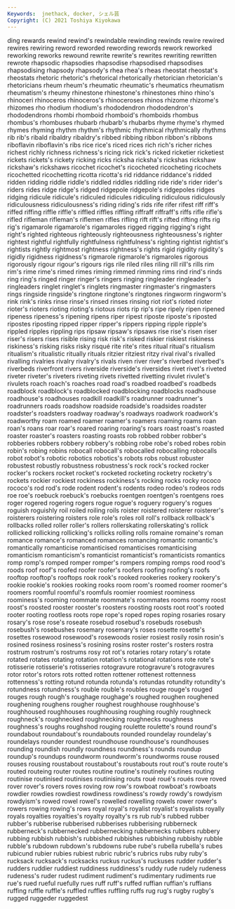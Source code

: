 ```yaml
---
Keywords:  jnethack, docker, シェル芸
Copyright: (C) 2021 Toshiya Kiyokawa
---
```

ding rewards rewind rewind's
rewindable rewinding rewinds rewire rewired rewires rewiring reword reworded rewording
rewords rework reworked reworking reworks rewound rewrite rewrite's rewrites rewriting
rewritten rewrote rhapsodic rhapsodies rhapsodise rhapsodised rhapsodises rhapsodising rhapsody rhapsody's
rhea rhea's rheas rheostat rheostat's rheostats rhetoric rhetoric's rhetorical rhetorically
rhetorician rhetorician's rhetoricians rheum rheum's rheumatic rheumatic's rheumatics rheumatism rheumatism's
rheumy rhinestone rhinestone's rhinestones rhino rhino's rhinoceri rhinoceros rhinoceros's rhinoceroses
rhinos rhizome rhizome's rhizomes rho rhodium rhodium's rhododendron rhododendron's rhododendrons
rhombi rhomboid rhomboid's rhomboids rhombus rhombus's rhombuses rhubarb rhubarb's rhubarbs
rhyme rhyme's rhymed rhymes rhyming rhythm rhythm's rhythmic rhythmical rhythmically
rhythms rib rib's ribald ribaldry ribaldry's ribbed ribbing ribbon ribbon's
ribbons riboflavin riboflavin's ribs rice rice's riced rices rich rich's
richer riches richest richly richness richness's ricing rick rick's ricked
ricketier ricketiest rickets rickets's rickety ricking ricks ricksha ricksha's rickshas
rickshaw rickshaw's rickshaws ricochet ricochet's ricocheted ricocheting ricochets ricochetted ricochetting
ricotta ricotta's rid riddance riddance's ridded ridden ridding riddle riddle's
riddled riddles riddling ride ride's rider rider's riders rides ridge
ridge's ridged ridgepole ridgepole's ridgepoles ridges ridging ridicule ridicule's ridiculed
ridicules ridiculing ridiculous ridiculously ridiculousness ridiculousness's riding riding's rids rife
rifer rifest riff riff's riffed riffing riffle riffle's riffled riffles
riffling riffraff riffraff's riffs rifle rifle's rifled rifleman rifleman's riflemen
rifles rifling rift rift's rifted rifting rifts rig rig's rigamarole
rigamarole's rigamaroles rigged rigging rigging's right right's righted righteous righteously
righteousness righteousness's righter rightest rightful rightfully rightfulness rightfulness's righting rightist
rightist's rightists rightly rightmost rightness rightness's rights rigid rigidity rigidity's
rigidly rigidness rigidness's rigmarole rigmarole's rigmaroles rigorous rigorously rigour rigour's
rigours rigs rile riled riles riling rill rill's rills rim
rim's rime rime's rimed rimes riming rimmed rimming rims rind
rind's rinds ring ring's ringed ringer ringer's ringers ringing ringleader
ringleader's ringleaders ringlet ringlet's ringlets ringmaster ringmaster's ringmasters rings ringside
ringside's ringtone ringtone's ringtones ringworm ringworm's rink rink's rinks rinse
rinse's rinsed rinses rinsing riot riot's rioted rioter rioter's rioters
rioting rioting's riotous riots rip rip's ripe ripely ripen ripened
ripeness ripeness's ripening ripens riper ripest riposte riposte's riposted ripostes
riposting ripped ripper ripper's rippers ripping ripple ripple's rippled ripples
rippling rips ripsaw ripsaw's ripsaws rise rise's risen riser riser's
risers rises risible rising risk risk's risked riskier riskiest riskiness
riskiness's risking risks risky risqué rite rite's rites ritual ritual's
ritualism ritualism's ritualistic ritually rituals ritzier ritziest ritzy rival rival's
rivalled rivalling rivalries rivalry rivalry's rivals riven river river's riverbed
riverbed's riverbeds riverfront rivers riverside riverside's riversides rivet rivet's riveted
riveter riveter's riveters riveting rivets rivetted rivetting rivulet rivulet's rivulets
roach roach's roaches road road's roadbed roadbed's roadbeds roadblock roadblock's
roadblocked roadblocking roadblocks roadhouse roadhouse's roadhouses roadkill roadkill's roadrunner roadrunner's
roadrunners roads roadshow roadside roadside's roadsides roadster roadster's roadsters roadway
roadway's roadways roadwork roadwork's roadworthy roam roamed roamer roamer's roamers
roaming roams roan roan's roans roar roar's roared roaring roaring's
roars roast roast's roasted roaster roaster's roasters roasting roasts rob
robbed robber robber's robberies robbers robbery robbery's robbing robe robe's
robed robes robin robin's robing robins robocall robocall's robocalled robocalling
robocalls robot robot's robotic robotics robotics's robots robs robust robuster
robustest robustly robustness robustness's rock rock's rocked rocker rocker's rockers
rocket rocket's rocketed rocketing rocketry rocketry's rockets rockier rockiest rockiness
rockiness's rocking rocks rocky rococo rococo's rod rod's rode rodent
rodent's rodents rodeo rodeo's rodeos rods roe roe's roebuck roebuck's
roebucks roentgen roentgen's roentgens roes roger rogered rogering rogers rogue
rogue's roguery roguery's rogues roguish roguishly roil roiled roiling roils
roister roistered roisterer roisterer's roisterers roistering roisters role role's roles
roll roll's rollback rollback's rollbacks rolled roller roller's rollers rollerskating
rollerskating's rollick rollicked rollicking rollicking's rollicks rolling rolls romaine romaine's
roman romance romance's romanced romances romancing romantic romantic's romantically romanticise
romanticised romanticises romanticising romanticism romanticism's romanticist romanticist's romanticists romantics romp
romp's romped romper romper's rompers romping romps rood rood's roods
roof roof's roofed roofer roofer's roofers roofing roofing's roofs rooftop
rooftop's rooftops rook rook's rooked rookeries rookery rookery's rookie rookie's
rookies rooking rooks room room's roomed roomer roomer's roomers roomful
roomful's roomfuls roomier roomiest roominess roominess's rooming roommate roommate's roommates
rooms roomy roost roost's roosted rooster rooster's roosters roosting roosts
root root's rooted rooter rooting rootless roots rope rope's roped
ropes roping rosaries rosary rosary's rose rose's roseate rosebud rosebud's
rosebuds rosebush rosebush's rosebushes rosemary rosemary's roses rosette rosette's rosettes
rosewood rosewood's rosewoods rosier rosiest rosily rosin rosin's rosined rosiness
rosiness's rosining rosins roster roster's rosters rostra rostrum rostrum's rostrums
rosy rot rot's rotaries rotary rotary's rotate rotated rotates rotating
rotation rotation's rotational rotations rote rote's rotisserie rotisserie's rotisseries rotogravure
rotogravure's rotogravures rotor rotor's rotors rots rotted rotten rottener rottenest
rottenness rottenness's rotting rotund rotunda rotunda's rotundas rotundity rotundity's rotundness
rotundness's rouble rouble's roubles rouge rouge's rouged rouges rough rough's
roughage roughage's roughed roughen roughened roughening roughens rougher roughest roughhouse
roughhouse's roughhoused roughhouses roughhousing roughing roughly roughneck roughneck's roughnecked roughnecking
roughnecks roughness roughness's roughs roughshod rouging roulette roulette's round round's
roundabout roundabout's roundabouts rounded roundelay roundelay's roundelays rounder roundest roundhouse
roundhouse's roundhouses rounding roundish roundly roundness roundness's rounds roundup roundup's
roundups roundworm roundworm's roundworms rouse roused rouses rousing roustabout roustabout's
roustabouts rout rout's route route's routed routeing router routes routine
routine's routinely routines routing routinise routinised routinises routinising routs roué
roué's roués rove roved rover rover's rovers roves roving row
row's rowboat rowboat's rowboats rowdier rowdies rowdiest rowdiness rowdiness's rowdy
rowdy's rowdyism rowdyism's rowed rowel rowel's rowelled rowelling rowels rower
rower's rowers rowing rowing's rows royal royal's royalist royalist's royalists
royally royals royalties royalties's royalty royalty's rs rub rub's rubbed
rubber rubber's rubberise rubberised rubberises rubberising rubberneck rubberneck's rubbernecked rubbernecking
rubbernecks rubbers rubbery rubbing rubbish rubbish's rubbished rubbishes rubbishing rubbishy
rubble rubble's rubdown rubdown's rubdowns rube rube's rubella rubella's rubes
rubicund rubier rubies rubiest rubric rubric's rubrics rubs ruby ruby's
rucksack rucksack's rucksacks ruckus ruckus's ruckuses rudder rudder's rudders ruddier
ruddiest ruddiness ruddiness's ruddy rude rudely rudeness rudeness's ruder rudest
rudiment rudiment's rudimentary rudiments rue rue's rued rueful ruefully rues
ruff ruff's ruffed ruffian ruffian's ruffians ruffing ruffle ruffle's ruffled
ruffles ruffling ruffs rug rug's rugby rugby's rugged ruggeder ruggedest
